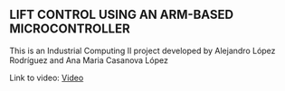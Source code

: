 ## LIFT CONTROL USING AN ARM-BASED MICROCONTROLLER
This is an Industrial Computing II project developed by Alejandro López Rodríguez and Ana Maria Casanova López

Link to video: [Video](https://www.google.com)
